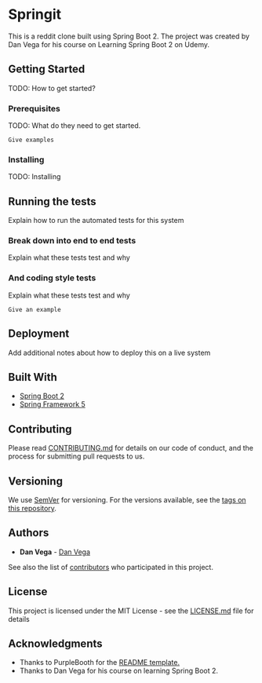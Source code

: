# Springit

This is a reddit clone built using Spring Boot 2. The project was created by Dan Vega for his course
on Learning Spring Boot 2 on Udemy.

## Getting Started

TODO: How to get started?

### Prerequisites

TODO: What do they need to get started.

```
Give examples
```

### Installing

TODO: Installing

## Running the tests

Explain how to run the automated tests for this system

### Break down into end to end tests

Explain what these tests test and why

### And coding style tests

Explain what these tests test and why

```
Give an example
```

## Deployment

Add additional notes about how to deploy this on a live system

## Built With

* [Spring Boot 2](https://spring.io/projects/spring-boot)
* [Spring Framework 5](https://spring.io/projects/spring-framework)

## Contributing

Please read [CONTRIBUTING.md](https://gist.github.com/PurpleBooth/b24679402957c63ec426) for details on our code of conduct, and the process for submitting pull requests to us.

## Versioning

We use [SemVer](http://semver.org/) for versioning. For the versions available, see the [tags on this repository](https://github.com/your/project/tags). 

## Authors

* **Dan Vega** - [Dan Vega](https://www.danvega.dev/)

See also the list of [contributors](https://github.com/your/project/contributors) who participated in this project.

## License

This project is licensed under the MIT License - see the [LICENSE.md](LICENSE.md) file for details

## Acknowledgments

* Thanks to PurpleBooth for the [README template.](https://gist.github.com/PurpleBooth/109311bb0361f32d87a2)
* Thanks to Dan Vega for his course on learning Spring Boot 2.
